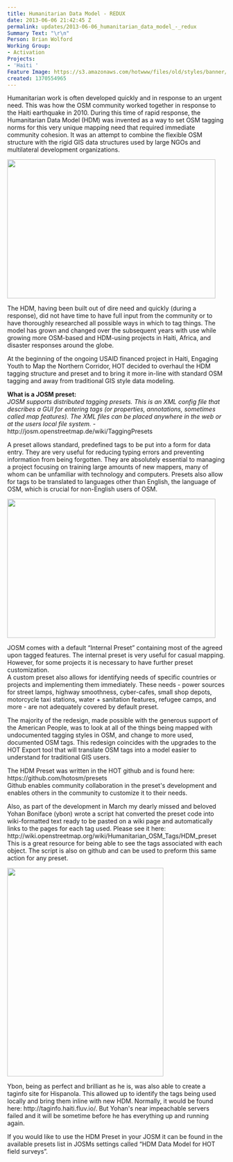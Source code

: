 ```yaml
---
title: Humanitarian Data Model - REDUX
date: 2013-06-06 21:42:45 Z
permalink: updates/2013-06-06_humanitarian_data_model_-_redux
Summary Text: "\r\n"
Person: Brian Wolford
Working Group:
- Activation
Projects:
- 'Haiti '
Feature Image: https://s3.amazonaws.com/hotwww/files/old/styles/banner/public/600185_10200894765605830_1568258984_n.jpg
created: 1370554965
---
```


<p>Humanitarian work is often developed quickly and in response to an urgent need. This was how the OSM community worked together in response to the Haiti earthquake in 2010. During this time of rapid response, the Humanitarian Data Model (HDM) was invented as a way to set OSM tagging norms for this very unique mapping need that required immediate community cohesion. It was an attempt to combine the flexible OSM structure with the rigid GIS data structures used by large NGOs and multilateral development organizations.<!--break--></p><p><img class="image-large" src="https://s3.amazonaws.com/hotwww/files/old/styles/large/public/935388_10200715461123330_559203776_n_0.jpg?itok=Ei2CZezt" alt="" style="width:480px;height:320px"></p><p><!--break--></p><p>The HDM, having been built out of dire need and quickly (during a response), did not have time to have full input from the community or to have thoroughly researched all possible ways in which to tag things. The model has grown and changed over the subsequent years with use while growing more OSM-based and HDM-using projects in Haiti, Africa, and disaster responses around the globe.</p><p>At the beginning of the ongoing USAID financed project in Haiti, Engaging Youth to Map the Northern Corridor, HOT decided to overhaul the HDM tagging structure and preset and to bring it more in-line with standard OSM tagging and away from traditional GIS style data modeling.</p><p><strong>What is a JOSM preset:</strong><br><cite>JOSM supports distributed tagging presets. This is an XML config file that describes a GUI for entering tags (or properties, annotations, sometimes called map features). The XML files can be placed anywhere in the web or at the users local file system.</cite> - http://josm.openstreetmap.de/wiki/TaggingPresets</p><p>A preset allows standard, predefined tags to be put into a form for data entry. They are very useful for reducing typing errors and preventing information from being forgotten. They are absolutely essential to managing a project focusing on training large amounts of new mappers, many of whom can be unfamiliar with technology and computers. Presets also allow for tags to be translated to languages other than English, the language of OSM, which is crucial for non-English users of OSM.</p><p><img class="image-large" src="https://s3.amazonaws.com/hotwww/files/old/styles/large/public/600185_10200894765605830_1568258984_n_0.jpg?itok=NERYD5qX" alt="" style="width:480px;height:320px"></p><p>JOSM comes with a default “Internal Preset” containing most of the agreed upon tagged features. The internal preset is very useful for casual mapping. However, for some projects it is necessary to have further preset customization.<br> A custom preset also allows for identifying needs of specific countries or projects and implementing them immediately. These needs - power sources for street lamps, highway smoothness, cyber-cafes, small shop depots, motorcycle taxi stations, water + sanitation features, refugee camps, and more - are not adequately covered by default preset.</p><p>The majority of the redesign, made possible with the generous support of the American People, was to look at all of the things being mapped with undocumented tagging styles in OSM, and change to more used, documented OSM tags. This redesign coincides with the upgrades to the HOT Export tool that will translate OSM tags into a model easier to understand for traditional GIS users.</p><p>The HDM Preset was written in the HOT github and is found here: https://github.com/hotosm/presets<br>Github enables community collaboration in the preset's development and enables others in the community to customize it to their needs.</p><p>Also, as part of the development in March my dearly missed and beloved Yohan Boniface (ybon) wrote a script hat converted the preset code into wiki-formatted text ready to be pasted on a wiki page and automatically links to the pages for each tag used. Please see it here: http://wiki.openstreetmap.org/wiki/Humanitarian_OSM_Tags/HDM_preset <br>This is a great resource for being able to see the tags associated with each object. The script is also on github and can be used to preform this same action for any preset.</p><p><img class="image-large" src="https://s3.amazonaws.com/hotwww/files/old/styles/large/public/loonapix_13708940622944072703_0.jpg?itok=mr1g2pG8" alt="" style="width:360px;height:480px"></p><p>Ybon, being as perfect and brilliant as he is, was also able to create a taginfo site for Hispanola. This allowed up to identify the tags being used locally and bring them inline with new HDM. Normally, it would be found here: http://taginfo.haiti.fluv.io/. But Yohan's near impeachable servers failed and it will be sometime before he has everything up and running again.</p><p>If you would like to use the HDM Preset in your JOSM it can be found in the available presets list in JOSMs settings called “HDM Data Model for HOT field surveys”.</p>
